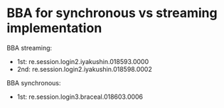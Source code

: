 # BBA for synchronous vs streaming implementation

BBA streaming:
- 1st: re.session.login2.iyakushin.018593.0000
- 2nd: re.session.login2.iyakushin.018598.0002

BBA synchronous:
 - 1st: re.session.login3.braceal.018603.0006
